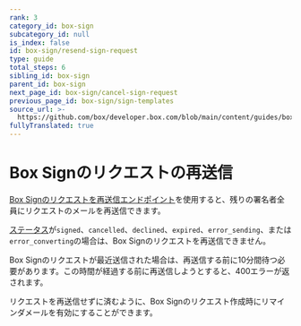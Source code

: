 ```yaml
---
rank: 3
category_id: box-sign
subcategory_id: null
is_index: false
id: box-sign/resend-sign-request
type: guide
total_steps: 6
sibling_id: box-sign
parent_id: box-sign
next_page_id: box-sign/cancel-sign-request
previous_page_id: box-sign/sign-templates
source_url: >-
  https://github.com/box/developer.box.com/blob/main/content/guides/box-sign/resend-sign-request.md
fullyTranslated: true
---
```

# Box Signのリクエストの再送信

[Box Signのリクエストを再送信エンドポイント][resend]を使用すると、残りの署名者全員にリクエストのメールを再送信できます。

[ステータス][status]が`signed`、`cancelled`、`declined`、`expired`、`error_sending`、または`error_converting`の場合は、Box Signのリクエストを再送信できません。

Box Signのリクエストが最近送信された場合は、再送信する前に10分間待つ必要があります。この時間が経過する前に再送信しようとすると、400エラーが返されます。

<Message type="tip">

リクエストを再送信せずに済むように、Box Signのリクエスト作成時にリマインダメールを有効にすることができます。

</Message>

<Samples id="post_sign_requests_id_resend">

</Samples>

[resend]: e://post-sign-requests-id-resend

[status]: g://box-sign/create-sign-request/#request-status
